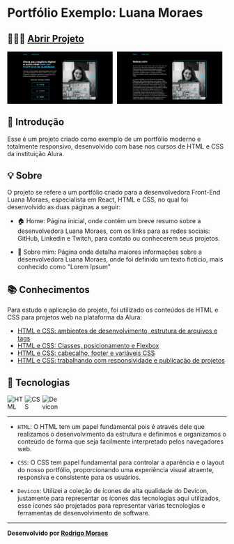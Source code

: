 # Portfólio Exemplo: Luana Moraes

## 👨🏻‍💻 [Abrir Projeto](https://portfolio-exemple-luanamoraes.vercel.app)

<div style="display: flex; gap: 2%">
<img alt="HTML" width="48%" src="./assets/Home.png" />
<img alt="HTML" width="48%" src="./assets/About.png" />
</div>

## 📝 Introdução

Esse é um projeto criado como exemplo de um portfólio moderno e totalmente responsivo, desenvolvido com base nos cursos de HTML e CSS da instituição Alura.

## 💡 Sobre

O projeto se refere a um portfólio criado para a desenvolvedora Front-End Luana Moraes, especialista em React, HTML e CSS, no qual foi desenvolvido as duas páginas a seguir:

- 🏠 Home: Página inicial, onde contém um breve resumo sobre a desenvolvedora Luana Moraes, com os links para as redes sociais: GitHub, Linkedin e Twitch, para contato ou conhecerem seus projetos.

- 📝 Sobre mim: Página onde detalha maiores informações sobre a desenvolvedora Luana Moraes, onde foi definido um texto fictício, mais conhecido como "Lorem Ipsum"

## 📚 Conhecimentos

Para estudo e aplicação do projeto, foi utilizado os conteúdos de HTML e CSS para projetos web na plataforma da Alura:

- [HTML e CSS: ambientes de desenvolvimento, estrutura de arquivos e tags](https://cursos.alura.com.br/course/html-css-ambiente-arquivos-tags?preRequirementFrom=html-css-cabecalho-footer-variaveis-css)
- [HTML e CSS: Classes, posicionamento e Flexbox](https://cursos.alura.com.br/course/html-css-classes-posicionamento-flexbox?preRequirementFrom=html-css-cabecalho-footer-variaveis-css)
- [HTML e CSS: cabeçalho, footer e variáveis CSS](https://cursos.alura.com.br/course/html-css-cabecalho-footer-variaveis-css)
- [HTML e CSS: trabalhando com responsividade e publicação de projetos](https://cursos.alura.com.br/course/html-css-responsividade-publicacao-projetos)

## 🤖 Tecnologias

<div style="display: flex">
  <img alt="HTML" width="40" src="https://cdn.jsdelivr.net/gh/devicons/devicon@latest/icons/html5/html5-plain-wordmark.svg" />
  <img alt="CSS" width="40" src="https://cdn.jsdelivr.net/gh/devicons/devicon@latest/icons/css3/css3-plain-wordmark.svg" />
  <img alt="Devicon" width="40" src="https://cdn.jsdelivr.net/gh/devicons/devicon@latest/icons/devicon/devicon-plain-wordmark.svg" />
</div>

---

- `HTML`: O HTML tem um papel fundamental pois é através dele que realizamos o desenvolvimento da estrutura e definimos e organizamos o conteúdo de forma que seja facilmente interpretado pelos navegadores web.

- `CSS`: O CSS tem papel fundamental para controlar a aparência e o layout do nosso portfólio, proporcionando uma experiência visual atraente, responsiva e consistente para os usuários.

- `Devicon`: Utilizei a coleção de ícones de alta qualidade do Devicon, justamente para representar os ícones das tecnologias aqui utilizados, esse ícones são projetados para representar várias tecnologias e ferramentas de desenvolvimento de software.
---
**Desenvolvido por [Rodrigo Moraes](https://github.com/rodrigomoraesdev)**
